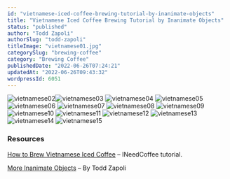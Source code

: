 ```yaml
---
id: "vietnamese-iced-coffee-brewing-tutorial-by-inanimate-objects"
title: "Vietnamese Iced Coffee Brewing Tutorial by Inanimate Objects"
status: "published"
author: "Todd Zapoli"
authorSlug: "todd-zapoli"
titleImage: "vietnamese01.jpg"
categorySlug: "brewing-coffee"
category: "Brewing Coffee"
publishedDate: "2022-06-26T07:24:21"
updatedAt: "2022-06-26T09:43:32"
wordpressId: 6051
---
```


![vietnamese02](vietnamese02.jpg)![vietnamese03](vietnamese03.jpg) ![vietnamese04](vietnamese04.jpg) ![vietnamese05](vietnamese05.jpg)![vietnamese06](vietnamese06.jpg) ![vietnamese07](vietnamese07.jpg) ![vietnamese08](vietnamese08.jpg) ![vietnamese09](vietnamese09.jpg) ![vietnamese10](vietnamese10.jpg) ![vietnamese11](vietnamese11.jpg) ![vietnamese12](vietnamese12.jpg) ![vietnamese13](vietnamese13.jpg) ![vietnamese14](vietnamese14.jpg) ![vietnamese15](vietnamese15.jpg)

### Resources

[How to Brew Vietnamese Iced Coffee](/brew-vietnamese-coffee/) – INeedCoffee tutorial.

[More Inanimate Objects](/by/todd-zapoli/) – By Todd Zapoli

